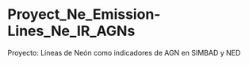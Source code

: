 # Proyect_Ne_Emission-Lines_Ne_IR_AGNs
Proyecto: Líneas de Neón como indicadores de AGN en SIMBAD y NED
